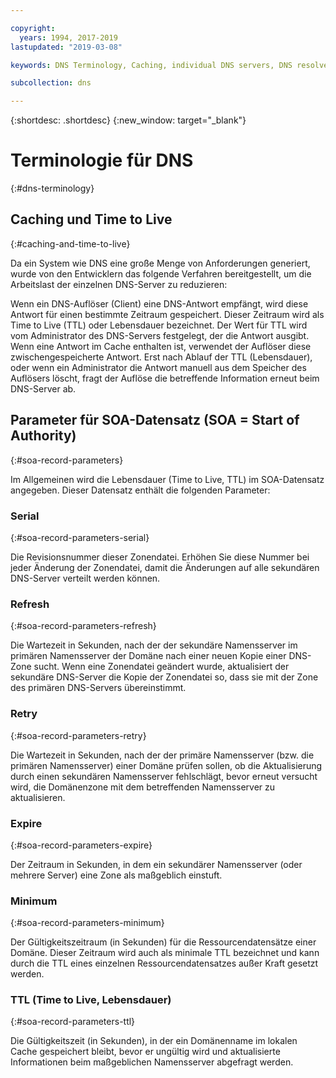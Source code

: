 ```yaml
---

copyright:
  years: 1994, 2017-2019
lastupdated: "2019-03-08"

keywords: DNS Terminology, Caching, individual DNS servers, DNS resolver

subcollection: dns

---
```



{:shortdesc: .shortdesc}
{:new_window: target="_blank"}

# Terminologie für DNS
{:#dns-terminology}

## Caching und Time to Live
{:#caching-and-time-to-live}

Da ein System wie DNS eine große Menge von Anforderungen generiert, wurde von den Entwicklern das folgende Verfahren bereitgestellt, um die Arbeitslast der einzelnen DNS-Server zu reduzieren:

Wenn ein DNS-Auflöser (Client) eine DNS-Antwort empfängt, wird diese Antwort für einen bestimmte Zeitraum gespeichert. Dieser Zeitraum wird als Time to Live (TTL) oder Lebensdauer bezeichnet. Der Wert für TTL wird vom Administrator des DNS-Servers festgelegt, der die Antwort ausgibt. Wenn eine Antwort im Cache enthalten ist, verwendet der Auflöser diese zwischengespeicherte Antwort. Erst nach Ablauf der TTL (Lebensdauer), oder wenn ein Administrator die Antwort manuell aus dem Speicher des Auflösers löscht, fragt der Auflöse die betreffende Information erneut beim DNS-Server ab.

## Parameter für SOA-Datensatz (SOA = Start of Authority)
{:#soa-record-parameters}

Im Allgemeinen wird die Lebensdauer (Time to Live, TTL) im SOA-Datensatz angegeben. Dieser Datensatz enthält die folgenden Parameter:

### Serial
{:#soa-record-parameters-serial}

Die Revisionsnummer dieser Zonendatei. Erhöhen Sie diese Nummer bei jeder Änderung der Zonendatei, damit die Änderungen auf alle sekundären DNS-Server verteilt werden können.

### Refresh
{:#soa-record-parameters-refresh}

Die Wartezeit in Sekunden, nach der der sekundäre Namensserver im primären Namensserver der Domäne nach einer neuen Kopie einer DNS-Zone sucht. Wenn eine Zonendatei geändert wurde, aktualisiert der sekundäre DNS-Server die Kopie der Zonendatei so, dass sie mit der Zone des primären DNS-Servers übereinstimmt.

### Retry
{:#soa-record-parameters-retry}

Die Wartezeit in Sekunden, nach der der primäre Namensserver (bzw. die primären Namensserver) einer Domäne prüfen sollen, ob die Aktualisierung durch einen sekundären Namensserver fehlschlägt, bevor erneut versucht wird, die Domänenzone mit dem betreffenden Namensserver zu aktualisieren.

### Expire
{:#soa-record-parameters-expire}

Der Zeitraum in Sekunden, in dem ein sekundärer Namensserver (oder mehrere Server) eine Zone als maßgeblich einstuft.

### Minimum
{:#soa-record-parameters-minimum}

Der Gültigkeitszeitraum (in Sekunden) für die Ressourcendatensätze einer Domäne. Dieser Zeitraum wird auch als minimale TTL bezeichnet und kann durch die TTL eines einzelnen Ressourcendatensatzes außer Kraft gesetzt werden.

### TTL (Time to Live, Lebensdauer)
{:#soa-record-parameters-ttl}

Die Gültigkeitszeit (in Sekunden), in der ein Domänenname im lokalen Cache gespeichert bleibt, bevor er ungültig wird und aktualisierte Informationen beim maßgeblichen Namensserver abgefragt werden.
